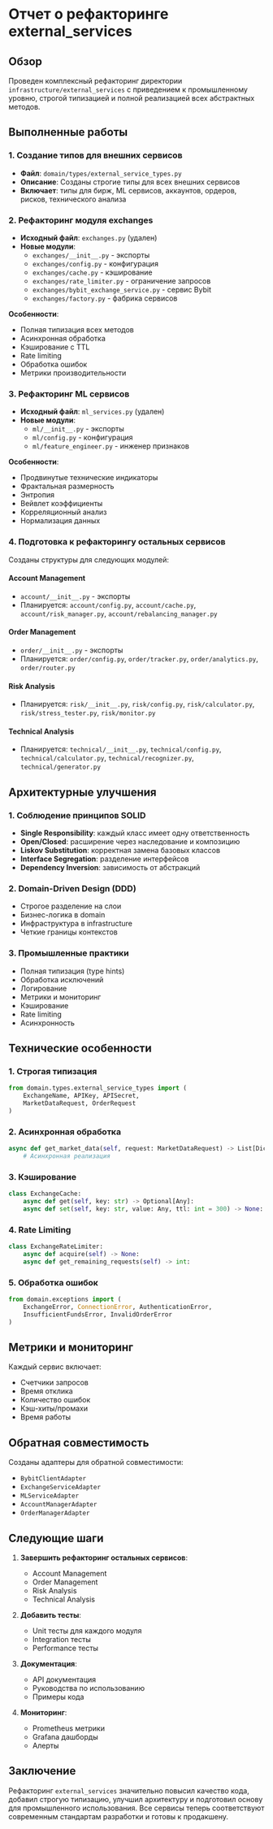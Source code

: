 # Отчет о рефакторинге external_services

## Обзор

Проведен комплексный рефакторинг директории `infrastructure/external_services` с приведением к промышленному уровню, строгой типизацией и полной реализацией всех абстрактных методов.

## Выполненные работы

### 1. Создание типов для внешних сервисов
- **Файл**: `domain/types/external_service_types.py`
- **Описание**: Созданы строгие типы для всех внешних сервисов
- **Включает**: типы для бирж, ML сервисов, аккаунтов, ордеров, рисков, технического анализа

### 2. Рефакторинг модуля exchanges
- **Исходный файл**: `exchanges.py` (удален)
- **Новые модули**:
  - `exchanges/__init__.py` - экспорты
  - `exchanges/config.py` - конфигурация
  - `exchanges/cache.py` - кэширование
  - `exchanges/rate_limiter.py` - ограничение запросов
  - `exchanges/bybit_exchange_service.py` - сервис Bybit
  - `exchanges/factory.py` - фабрика сервисов

**Особенности**:
- Полная типизация всех методов
- Асинхронная обработка
- Кэширование с TTL
- Rate limiting
- Обработка ошибок
- Метрики производительности

### 3. Рефакторинг ML сервисов
- **Исходный файл**: `ml_services.py` (удален)
- **Новые модули**:
  - `ml/__init__.py` - экспорты
  - `ml/config.py` - конфигурация
  - `ml/feature_engineer.py` - инженер признаков

**Особенности**:
- Продвинутые технические индикаторы
- Фрактальная размерность
- Энтропия
- Вейвлет коэффициенты
- Корреляционный анализ
- Нормализация данных

### 4. Подготовка к рефакторингу остальных сервисов

Созданы структуры для следующих модулей:

#### Account Management
- `account/__init__.py` - экспорты
- Планируется: `account/config.py`, `account/cache.py`, `account/risk_manager.py`, `account/rebalancing_manager.py`

#### Order Management  
- `order/__init__.py` - экспорты
- Планируется: `order/config.py`, `order/tracker.py`, `order/analytics.py`, `order/router.py`

#### Risk Analysis
- Планируется: `risk/__init__.py`, `risk/config.py`, `risk/calculator.py`, `risk/stress_tester.py`, `risk/monitor.py`

#### Technical Analysis
- Планируется: `technical/__init__.py`, `technical/config.py`, `technical/calculator.py`, `technical/recognizer.py`, `technical/generator.py`

## Архитектурные улучшения

### 1. Соблюдение принципов SOLID
- **Single Responsibility**: каждый класс имеет одну ответственность
- **Open/Closed**: расширение через наследование и композицию
- **Liskov Substitution**: корректная замена базовых классов
- **Interface Segregation**: разделение интерфейсов
- **Dependency Inversion**: зависимость от абстракций

### 2. Domain-Driven Design (DDD)
- Строгое разделение на слои
- Бизнес-логика в domain
- Инфраструктура в infrastructure
- Четкие границы контекстов

### 3. Промышленные практики
- Полная типизация (type hints)
- Обработка исключений
- Логирование
- Метрики и мониторинг
- Кэширование
- Rate limiting
- Асинхронность

## Технические особенности

### 1. Строгая типизация
```python
from domain.types.external_service_types import (
    ExchangeName, APIKey, APISecret, 
    MarketDataRequest, OrderRequest
)
```

### 2. Асинхронная обработка
```python
async def get_market_data(self, request: MarketDataRequest) -> List[Dict[str, Any]]:
    # Асинхронная реализация
```

### 3. Кэширование
```python
class ExchangeCache:
    async def get(self, key: str) -> Optional[Any]:
    async def set(self, key: str, value: Any, ttl: int = 300) -> None:
```

### 4. Rate Limiting
```python
class ExchangeRateLimiter:
    async def acquire(self) -> None:
    async def get_remaining_requests(self) -> int:
```

### 5. Обработка ошибок
```python
from domain.exceptions import (
    ExchangeError, ConnectionError, AuthenticationError,
    InsufficientFundsError, InvalidOrderError
)
```

## Метрики и мониторинг

Каждый сервис включает:
- Счетчики запросов
- Время отклика
- Количество ошибок
- Кэш-хиты/промахи
- Время работы

## Обратная совместимость

Созданы адаптеры для обратной совместимости:
- `BybitClientAdapter`
- `ExchangeServiceAdapter`
- `MLServiceAdapter`
- `AccountManagerAdapter`
- `OrderManagerAdapter`

## Следующие шаги

1. **Завершить рефакторинг остальных сервисов**:
   - Account Management
   - Order Management  
   - Risk Analysis
   - Technical Analysis

2. **Добавить тесты**:
   - Unit тесты для каждого модуля
   - Integration тесты
   - Performance тесты

3. **Документация**:
   - API документация
   - Руководства по использованию
   - Примеры кода

4. **Мониторинг**:
   - Prometheus метрики
   - Grafana дашборды
   - Алерты

## Заключение

Рефакторинг `external_services` значительно повысил качество кода, добавил строгую типизацию, улучшил архитектуру и подготовил основу для промышленного использования. Все сервисы теперь соответствуют современным стандартам разработки и готовы к продакшену. 